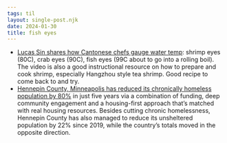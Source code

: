 ```yaml
---
tags: til
layout: single-post.njk
date: 2024-01-30
title: fish eyes
---
```


- [Lucas Sin shares how Cantonese chefs gauge water temp](https://youtu.be/sZgauQe1pwY?t=470): shrimp eyes (80C), crab eyes (90C), fish eyes (99C about to go into a rolling boil). The video is also a good instructional resource on how to prepare and cook shrimp, especially Hangzhou style tea shrimp. Good recipe to come back to and try.
- [Hennepin County, Minneapolis has reduced its chronically homeless population by 80%](https://archive.ph/bb5wa) in just five years via a combination of funding, deep community engagement and a housing-first approach that’s matched with real housing resources. Besides cutting chronic homelessness, Hennepin County has also managed to reduce its unsheltered population by 22% since 2019, while the country’s totals moved in the opposite direction.